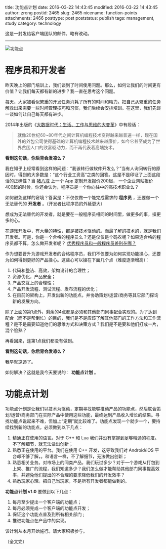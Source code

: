 title: 功能点计划
date: 2016-03-22 14:43:45
modified: 2016-03-22 14:43:45
author: zrong
postid: 2465
slug: 2465
nicename: function-points
attachments: 2466
posttype: post
poststatus: publish
tags: management, study
category: technology

这是一封发给客户端团队的邮件，略有改动。

----

![功能点][51]

# 程序员和开发者

昨天晚上的部门培训上，我们谈到了时间使用问题。那么，如何让我们的时间更有价值？让我们每天都有新的进步？我一直在思考这个问题。

每天，大家被看似繁重的开发任务消耗了所有的时间和精力。把自己从繁重的任务解救出来需要一些时间管理技巧和习惯，我们后续会安排培训。在这里，我们先谈一谈如何让自己每天都有进步。

2014年出版的《[大数据时代：生活、工作与思维的大变革][3]》中有段话： <!--more-->

> 就像20世纪60~80年代之间计算机编程技术变得越来越普遍一样，现在国外的外包公司使得基础的计算机编程技术越来越廉价，如今它甚至成为了世界贫困人口的致富驱动力，而不再代表着高端技术。

**看到这句话，你后背会发凉么？**

我在知乎上经常看到这样的问题：”我该转行做软件开发么？”当有人询问转行的原因时，得到的大多数是：“这个行业工资高”之类的回答。这是不是印证了上面这段话的正确性？当 [猪八戒][1] 上一个 App 定制开发报价200起， 一个企业网站报价400起的时候，你还会认为，程序员是一个你向往中的高技术职业么？

如何避免这样的窘境？答案是：不仅仅做一个能完成需求的 **程序员** ，还要做一个无法替代的 **开发者** 。（开发者比程序员的外延更大）

想成为无法替代的开发者，就是要在一般程序员相同的时间里，做更多的事，操更多的心。

在游戏开发中，有大量的特性，都是被技术驱动的。而最了解的技术的，就是我们开发者。可是，你是一个合格的程序员么？还是仅仅是个码农呢？如果连合格的程序员都不算，怎么做开发者呢？ [优秀程序员和一般程序员差别在哪？][2]

作为想要晋升为游戏开发者的合格程序员，我们不仅要为如何实现功能操心，还要为如何得到更好的产品操心。这些心可以操在下面几个点（难度逐渐增高）：

1. 代码和整洁、高效，架构设计的合理性；
2. 资源优化，产品安全；
3. 产品交互上的合理性；
4. 产品开发流程、测试流程、发布流程的优化；
5. 在目前的架构上，开发出新的功能点，并协助策划/运营/商务等其它部门探询新的发展方向。

除了上面的第1点外，剩余的4点都是必须和其他部门同事配合实现的。为了达到配合（而不是帮倒忙）的目的，我们是不是应该了解其他部门的工作方法和工作流程？是不是需要知道他们的思维方式和决策方式？我们是不是要和他们打成一片，混个脸熟？

再看回来，连第1点我们都没有做到。

**看到这句话，你后背会发凉么？**

我早就凉透了。

如何解决？这就是我今天要说的： **功能点计划** 。

# 功能点计划

功能点计划是让我们以技术为驱动，定期寻找能够推动产品的功能点，然后联合策划/运营/商务部门在实际产品中使用这些功能，最终达到产品收入增长的结果。寻找功能点说起来不难，但加上“定期”就比较难了。功能点发现一个就少一个，要持续找到新的功能点，必须做到以下几点：

1. 精通正在使用的语言。对于 C++ 和 Lua 我们并没有掌握到足够精通的程度。不了解细节，就无法做出创新；
2. 熟悉正在使用的平台。我们在使用 C++ 开发，这导致我们对 Android/iOS 平台却不够了解，。和语言一样，不了解细节，无法做出创新；
3. 熟悉相关业务。对市场上的同类产品，我们玩过多少？对于一个游戏从打包到上架、推广的流程，我们知道多少？我们怎么做才能帮助其他部门同事提高效率，并避免他们提出的不合理的要求降低我们的开发效率？
4. 熟悉玩家心理。把自己当玩家，不是所有开发者都能做到的。

**功能点计划 v1.0** 要做到以下几点：

1. 每月至少提出一个客户端的功能点；
2. 每月必须完成一个客户端的功能点开发；
3. 保证这个功能点普及到所有相关部门 ;
4. 推进功能点在产品中的实现。

该计划从本月开始施行。请大家积极参与。

（全文完）

[1]: http://www.zbj.com/
[2]: https://www.zhihu.com/question/19759297/answer/23187279
[3]: https://book.douban.com/subject/20429677/
[51]: /wp-content/uploads/2016/03/function-points.jpg
